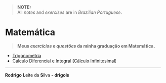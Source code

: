 > **NOTE:**  
> All *notes* and *exercises* are in *Brazilian Portuguese*.

# Matemática

> **Meus *exercícios* e *questões* da minha graduação em Matemática.**  

 - [Trigonometria](modules/trigonometry/)
 - [Cálculo Diferencial e Integral (Cálculo Infinitesimal)](modules/differential-and-integral-calculus)

---

**Rodrigo** **L**eite da **S**ilva - **drigols**
